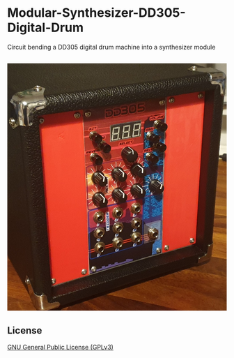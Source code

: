 # Modular-Synthesizer-DD305-Digital-Drum
Circuit bending a DD305 digital drum machine into a synthesizer module
##

<p>
  <img src="Images/Mounted in case.jpg" width="800"></a>
</p>

## License

[GNU General Public License (GPLv3)](LICENSE)
